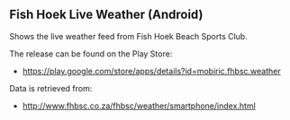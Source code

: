 Fish Hoek Live Weather (Android)
--------------------------------

Shows the live weather feed from Fish Hoek Beach Sports Club.

The release can be found on the Play Store:
  - https://play.google.com/store/apps/details?id=mobiric.fhbsc.weather

Data is retrieved from:
  - http://www.fhbsc.co.za/fhbsc/weather/smartphone/index.html
